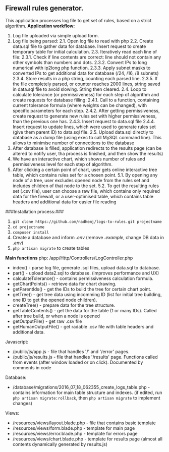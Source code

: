 ## Firewall rules generator. ##
This application processes log file to get set of rules, based on a strict algorithm.
**Application workflow:**
1. Log file uploaded via simple upload form.
2. Log file being parsed:
2.1. Open log file to read with php
2.2. Create data.sql file to gather data for database. Insert request to create temporary table for initial calculation.
2.3. Iteratively read each line of file:
2.3.1. Check if line contents are correct: line should not contain any other symbols than numbers and dots.
2.3.2. Convert IPs to long numerical with ip2long php function.
2.3.3. Apply subnet masks to converted IPs to get additional data for database (/24, /16, /8 subnets)
2.3.4. Store results in a php string, counting each parsed line.
2.3.5. If the file completely parsed, or counter reaches 2000 lines, string saved in data.sql file to avoid slowing. String then cleared.
2.4. Loop to calculate tolerance (or permissiveness) for each step of algorithm and create requests for database filling:
2.4.1. Call to a function, containing current tolerance formula (where weights can be changed), with specific parameters for each step.
2.4.2. After getting permissiveness, create request to generate new rules set with higher permissiveness, than the previous one has.
2.4.3. Insert request to data.sql file
2.4.4. Insert request to update lines, which were used to generate rules set (give them parent ID) to data.sql file.
2.5. Upload data.sql directly to database as a dump file (using exec to call MySQL command line). This allows to minimise number of connections to the database
3. After database is filled, application redirects to the results page (can be altered to notify user, tha process is finished, and then show the results)
4. We have an interactive chart, which shows number of rules and permissiveness level for each step of algorithm.
5. After clicking a certain point of chart, user gets online interactive tree table, which contains rules set for a chosen point.
5.1. By opening any node of a tree, user excludes opened node from the rules set and includes children of that node to the set.
5.2. To get the resulting rules set (.csv file), user can choose a raw file, which contains only required data for the firewall, or a user-optimised table, which contains table headers and additional data for easier file reading

###Installation process:###
1. `git clone https://github.com/nadhemj/logs-to-rules.git projectname`
2. `cd projectname`
3. `composer install`
4. Create a database and inform *.env* (remove *.example*, change DB data in *.env*)
5. `php artisan migrate` to create tables


**Main functions**
php:
/app/Http/Controllers/LogController.php
* index() - parse log file, generate .sql files, upload data.sql to database.
* part() - upload data2.sql to database. (improves performance and UX)
* calculateTolerance() - contains permissiveness calculation formula.
* getChartPoints() - retrieve data for chart drawing.
* getParentIds() - get the IDs to build the tree for certain chart point.
* getTree() - get tree data using incomming ID (list for initial tree building, one ID to get the opened node children).
* createTree() - prepare data for the tree structure.
* getTableContents() - get the data for the table (1 or many IDs). Called after tree build, or when a node is opened
* getOutputFile() - get raw .csv file
* getHumanOutputFile() - get radable .csv file with table headers and additional data.

Javascript:
* /public/js/app.js - file that handles '/' and '/error' pages.
* /public/js/results.js - file that handles '/results' page. Functions called from events (after window loaded or on click). Documented by comments in code

Database:
* /database/migrations/2016_07_18_062355_create_logs_table.php - contains information for main table structure and indexes.
(if edited, run `php artisan migrate:rollback`, then `php artisan migrate` to implement changes)

Views:
* /resources/views/layout.blade.php - file that contains basic template
* /resources/views/form.blade.php - template for main page 
* /resources/views/error.blade.php - template for errors page 
* /resources/views/chart.blade.php - template for results page (almost all contents dynamically generated by results.js)
